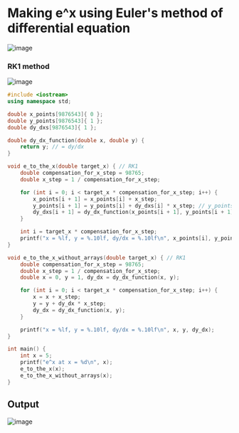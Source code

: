 # Making e^x using Euler's method of differential equation
![image](https://user-images.githubusercontent.com/67142421/149747518-9a60f957-4e0c-4538-bfa8-e99a5b91dbba.png)

### RK1 method
![image](https://user-images.githubusercontent.com/67142421/150194690-5656e5cd-6411-4e41-97f2-f07142c0e727.png)

~~~c++
#include <iostream>
using namespace std;

double x_points[9876543]{ 0 };
double y_points[9876543]{ 1 };
double dy_dxs[9876543]{ 1 };

double dy_dx_function(double x, double y) {
    return y; // = dy/dx
}

void e_to_the_x(double target_x) { // RK1
    double compensation_for_x_step = 98765;
    double x_step = 1 / compensation_for_x_step;

    for (int i = 0; i < target_x * compensation_for_x_step; i++) {
        x_points[i + 1] = x_points[i] + x_step;
        y_points[i + 1] = y_points[i] + dy_dxs[i] * x_step; // y_points[i+1] is equal to y_points[i] + change in y
        dy_dxs[i + 1] = dy_dx_function(x_points[i + 1], y_points[i + 1]); // The solution of this differential equation(dy/dx = y) is y=e^x. (using separation of variables method)
    }

    int i = target_x * compensation_for_x_step;
    printf("x = %lf, y = %.10lf, dy/dx = %.10lf\n", x_points[i], y_points[i], dy_dxs[i]);
}

void e_to_the_x_without_arrays(double target_x) { // RK1
    double compensation_for_x_step = 98765;
    double x_step = 1 / compensation_for_x_step;
    double x = 0, y = 1, dy_dx = dy_dx_function(x, y);

    for (int i = 0; i < target_x * compensation_for_x_step; i++) {
        x = x + x_step;
        y = y + dy_dx * x_step;
        dy_dx = dy_dx_function(x, y);
    }

    printf("x = %lf, y = %.10lf, dy/dx = %.10lf\n", x, y, dy_dx);
}

int main() {
    int x = 5;
    printf("e^x at x = %d\n", x);
    e_to_the_x(x);
    e_to_the_x_without_arrays(x);
}
~~~
## Output
![image](https://user-images.githubusercontent.com/67142421/150207611-e7d93bfb-fde7-4ba7-b296-0ef40250864e.png)
